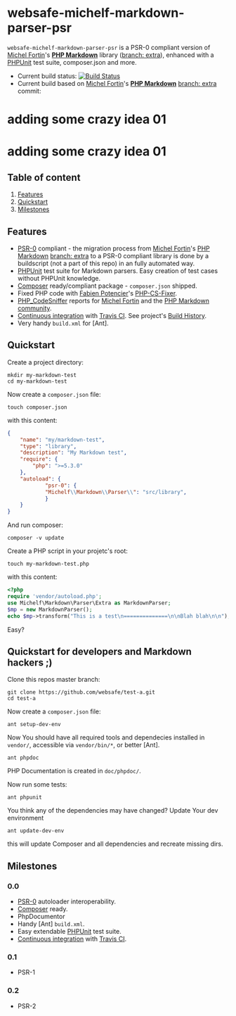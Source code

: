 websafe-michelf-markdown-parser-psr
===================================

`websafe-michelf-markdown-parser-psr` is a PSR-0 compliant version of
[Michel Fortin]'s **[PHP Markdown]** library ([branch: extra]), enhanced with
a [PHPUnit] test suite, composer.json and more.

 + Current build status: [![Build Status](https://travis-ci.org/websafe/test-a.png?branch=master)](https://travis-ci.org/websafe/test-a/)
 + Current build based on [Michel Fortin]'s **[PHP Markdown]** [branch: extra]
   commit:

# adding some crazy idea 01
# adding some crazy idea 01


Table of content
--------------------------------------------------------------------------------

 1. [Features](#features)
 2. [Quickstart](#quickstart)
 3. [Milestones](#milestones)




Features
--------------------------------------------------------------------------------

 + [PSR-0] compliant - the migration process from [Michel Fortin]'s
   [PHP Markdown] [branch: extra] to a PSR-0 compliant library is done by
   a buildscript (not a part of this repo) in an fully automated way.
 + [PHPUnit] test suite for Markdown parsers. Easy creation of test cases
   without PHPUnit knowledge.
 + [Composer] ready/compliant package - `composer.json` shipped.
 + Fixed PHP code with [Fabien Potencier]'s [PHP-CS-Fixer].
 + [PHP_CodeSniffer] reports for [Michel Fortin] and the
   [PHP Markdown community].
 + [Continuous integration] with [Travis CI]. See project's [Build History].
 + Very handy `build.xml` for [Ant].




Quickstart
--------------------------------------------------------------------------------

Create a project directory:

~~~~
mkdir my-markdown-test
cd my-markdown-test
~~~~


Now create a `composer.json` file:


~~~~
touch composer.json
~~~~


with this content:


~~~~ json
{
    "name": "my/markdown-test",
    "type": "library",
    "description": "My Markdown test",
    "require": {
        "php": ">=5.3.0"
    },
    "autoload": {
            "psr-0": {
            "Michelf\\Markdown\\Parser\\": "src/library",
            }
    }
}
~~~~


And run composer:

~~~~
composer -v update
~~~~


Create a PHP script in your projetc's root:

~~~~
touch my-markdown-test.php
~~~~

with this content:

~~~~ php
<?php
require 'vendor/autoload.php';
use Michelf\Markdown\Parser\Extra as MarkdownParser;
$mp = new MarkdownParser();
echo $mp->transform("This is a test\n==============\n\nBlah blah\n\n");
~~~~

Easy?




Quickstart for developers and Markdown hackers ;)
--------------------------------------------------------------------------------

Clone this repos master branch:

~~~~
git clone https://github.com/websafe/test-a.git
cd test-a
~~~~


Now create a `composer.json` file:


~~~~
ant setup-dev-env
~~~~

Now You should have all required tools and dependecies installed in `vendor/`,
accessible via `vendor/bin/*`, or better [Ant].



~~~~
ant phpdoc
~~~~

PHP Documentation is created in `doc/phpdoc/`.


Now run some tests:

~~~~
ant phpunit
~~~~


You think any of the dependencies may have changed? Update Your dev environment

~~~~
ant update-dev-env
~~~~

this will update Composer and all dependencies and recreate missing dirs.






Milestones
--------------------------------------------------------------------------------


### 0.0

 + [PSR-0] autoloader interoperability.
 + [Composer] ready.
 + PhpDocumentor
 + Handy [Ant] `build.xml`.
 + Easy extendable [PHPUnit] test suite.
 + [Continuous integration] with [Travis CI].


### 0.1

 + PSR-1


### 0.2

 + PSR-2




[Michel Fortin]: http://michelf.ca/
[PHP Markdown]: https://github.com/michelf/php-markdown/
[branch: extra]: https://github.com/michelf/php-markdown/tree/extra
[PSR-0]: https://github.com/php-fig/fig-standards/blob/master/accepted/PSR-0.md
[PSR-1]: https://github.com/php-fig/fig-standards/blob/master/accepted/PSR-1-basic-coding-standard.md
[PSR-2]: https://github.com/php-fig/fig-standards/blob/master/accepted/PSR-2-coding-style-guide.md
[Continuous integration]: http://en.wikipedia.org/wiki/Continuous_integration
[Travis CI]: https://travis-ci.org/
[Build History]: https://travis-ci.org/websafe/test-a/builds
[PHP Markdown community]: https://github.com/michelf/php-markdown/issues?state=open
[Fabien Potencier]: http://fabien.potencier.org/
[PHP-CS-Fixer]: https://github.com/fabpot/PHP-CS-Fixer
[Sebastian Bergmann]: http://sebastian-bergmann.de/
[PHPUnit]: https://github.com/sebastianbergmann/phpunit
[Composer]: http://getcomposer.org/
[PHP_CodeSniffer]: https://github.com/squizlabs/PHP_CodeSniffer
